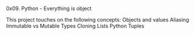 0x09. Python - Everything is object

This project touches on the following concepts:
Objects and values
Aliasing
Immutable vs Mutable Types
Cloning Lists
Python Tuples
